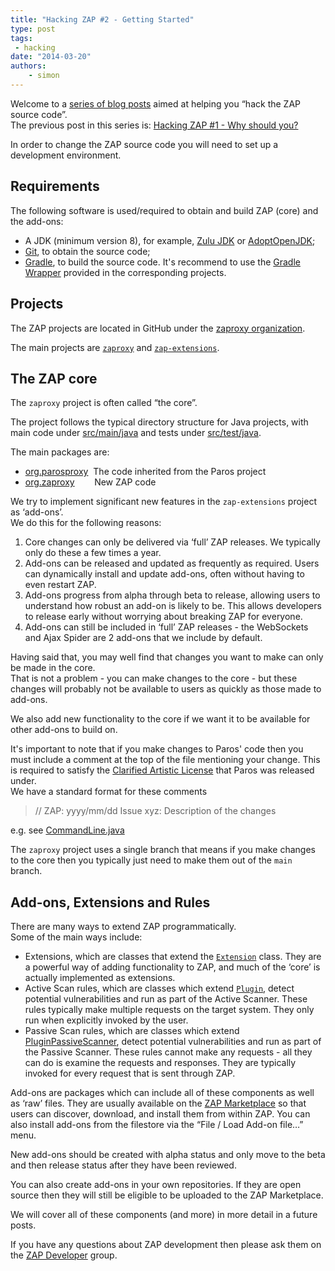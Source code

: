 ```yaml
---
title: "Hacking ZAP #2 - Getting Started"
type: post
tags:
 - hacking
date: "2014-03-20"
authors:
    - simon
---
```

Welcome to a [series of blog posts](https://github.com/zaproxy/zaproxy/wiki/Development#hacking-zap) aimed at
helping you “hack the ZAP source code”.  
The previous post in this series is: [Hacking ZAP #1 - Why should you?](/blog/2014-03-10-hacking-zap-1-why-should-you/)  
  
In order to change the ZAP source code you will need to set up a development environment.  

## Requirements

The following software is used/required to obtain and build ZAP (core) and the add-ons:
 - A JDK (minimum version 8), for example, [Zulu JDK](https://www.azul.com/downloads/zulu-community/) or [AdoptOpenJDK](https://adoptopenjdk.net/);
 - [Git](https://git-scm.com/downloads), to obtain the source code;
 - [Gradle](https://gradle.org/), to build the source code. It's recommend to use the [Gradle Wrapper](https://docs.gradle.org/current/userguide/gradle_wrapper.html) provided in the corresponding projects.

## Projects

The ZAP projects are located in GitHub under the [zaproxy organization](https://github.com/zaproxy/).

The main projects are [`zaproxy`](https://github.com/zaproxy/zaproxy/) and [`zap-extensions`](https://github.com/zaproxy/zap-extensions/).

## The ZAP core

The `zaproxy` project is often called “the core”.  
  
The project follows the typical directory structure for Java projects, with main code under
[src/main/java](https://github.com/zaproxy/zaproxy/tree/main/zap/src/main/java/) and tests under
[src/test/java](https://github.com/zaproxy/zaproxy/tree/main/zap/src/test/java/).

The main packages are:  

  * [org.parosproxy](https://github.com/zaproxy/zaproxy/tree/main/zap/src/main/java/org/parosproxy)  The code inherited from the Paros project
  * [org.zaproxy](https://github.com/zaproxy/zaproxy/tree/main/zap/src/main/java/org/zaproxy)        New ZAP code

We try to implement significant new features in the `zap-extensions` project as ‘add-ons’.  
We do this for the following reasons:  

  1. Core changes can only be delivered via ‘full’ ZAP releases. We typically only do these a few times a year.
  2. Add-ons can be released and updated as frequently as required. Users can dynamically install and update add-ons, often without having to even restart ZAP.
  3. Add-ons progress from alpha through beta to release, allowing users to understand how robust an add-on is likely to be. This allows developers to release early without worrying about breaking ZAP for everyone.
  4. Add-ons can still be included in ‘full’ ZAP releases - the WebSockets and Ajax Spider are 2 add-ons that we include by default.

Having said that, you may well find that changes you want to make can only be made in the core.  
That is not a problem - you can make changes to the core - but these changes will probably not be available to users as quickly as those made to add-ons.  
  
We also add new functionality to the core if we want it to be available for other add-ons to build on.  
  
It's important to note that if you make changes to Paros' code then you must include a comment at the top of the file mentioning
your change. This is required to satisfy the [Clarified Artistic License](https://github.com/zaproxy/zaproxy/blob/main/zap/src/main/dist/license/TheClarifiedArtisticLicense.htm) that Paros was released under.  
We have a standard format for these comments  

> // ZAP: yyyy/mm/dd Issue xyz: Description of the changes

e.g. see [CommandLine.java](https://github.com/zaproxy/zaproxy/blob/main/zap/src/main/java/org/parosproxy/paros/CommandLine.java#L21)  
  
The `zaproxy` project uses a single branch that means if you make changes to the core then you typically just need to make them out of the `main` branch.  

##  Add-ons, Extensions and Rules

There are many ways to extend ZAP programmatically.  
Some of the main ways include:  

  * Extensions, which are classes that extend the [`Extension`](https://github.com/zaproxy/zaproxy/blob/main/zap/src/main/java/org/parosproxy/paros/extension/Extension.java) class. They are a powerful way of adding functionality to ZAP, and much of the ‘core’ is actually implemented as extensions.
  * Active Scan rules, which are classes which extend [`Plugin`](https://github.com/zaproxy/zaproxy/blob/main/zap/src/main/java/org/parosproxy/paros/core/scanner/Plugin.java), detect potential vulnerabilities and run as part of the Active Scanner. These rules typically make multiple requests on the target system. They only run when explicitly invoked by the user.
  * Passive Scan rules, which are classes which extend [PluginPassiveScanner](https://github.com/zaproxy/zaproxy/blob/main/zap/src/main/java/org/zaproxy/zap/extension/pscan/PluginPassiveScanner.java), detect potential vulnerabilities and run as part of the Passive Scanner. These rules cannot make any requests - all they can do is examine the requests and responses. They are typically invoked for every request that is sent through ZAP.

Add-ons are packages which can include all of these components as well as ‘raw’ files. They are usually available on the [ZAP Marketplace](/addons/) so that
users can discover, download, and install them from within ZAP. You can also install add-ons from the filestore via the “File / Load Add-on
file…” menu.  
  
New add-ons should be created with alpha status and only move to the beta and then release status after they have been reviewed.  
  
You can also create add-ons in your own repositories. If they are open source then they will still be eligible to be uploaded to the ZAP
Marketplace.  
  
We will cover all of these components (and more) in more detail in a future posts.  
  
If you have any questions about ZAP development then please ask them on the [ZAP Developer](https://groups.google.com/group/zaproxy-develop)
group.  
